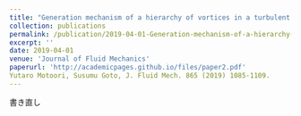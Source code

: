 ```yaml
---
title: "Generation mechanism of a hierarchy of vortices in a turbulent boundary layer"
collection: publications
permalink: /publication/2019-04-01-Generation-mechanism-of-a-hierarchy-of-vortices-in-a-turbulent-boundary-layer
excerpt: ''
date: 2019-04-01
venue: 'Journal of Fluid Mechanics'
paperurl: 'http://academicpages.github.io/files/paper2.pdf'
Yutaro Motoori, Susumu Goto, J. Fluid Mech. 865 (2019) 1085-1109.
---
```

書き直し
